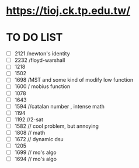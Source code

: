 # https://tioj.ck.tp.edu.tw/

# TO DO LIST
- [ ] 2121 /newton's identity
- [ ] 2232 /floyd-warshall
- [ ] 1218
- [ ] 1502
- [ ] 1698 /MST and some kind of modify low function
- [ ] 1600 / mobius function
- [ ] 1078
- [ ] 1643
- [ ] 1594 //catalan number , intense math
- [ ] 1194
- [ ] 1192 //2-sat
- [ ] 1582 // cool problem, but annoying
- [ ] 1808 // math
- [ ] 1672 // dynamic dsu 
- [ ] 1205
- [ ] 1699 // mo's algo
- [ ] 1694 // mo's algo
